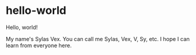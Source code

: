 # hello-world
Hello, world!

My name's Sylas Vex. You can call me Sylas, Vex, V, Sy, etc. 
I hope I can learn from everyone here. 
